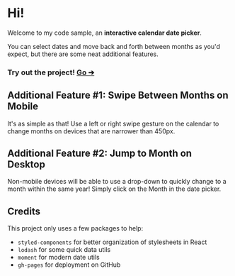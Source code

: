 # Hi!

Welcome to my code sample, an **interactive calendar date picker**.

You can select dates and move back and forth between months as you'd expect, but there are some neat additional features.

### Try out the project! [Go ➔](https://ryanoconnor7.github.io/cs-f23-technical-assessment/)

## Additional Feature #1: Swipe Between Months on Mobile

It's as simple as that! Use a left or right swipe gesture on the calendar to change months on devices that are narrower than 450px.

## Additional Feature #2: Jump to Month on Desktop

Non-mobile devices will be able to use a drop-down to quickly change to a month within the same year! Simply click on the Month in the date picker.

## Credits

This project only uses a few packages to help:

- `styled-components` for better organization of stylesheets in React
- `lodash` for some quick data utils
- `moment` for modern date utils
- `gh-pages` for deployment on GitHub
